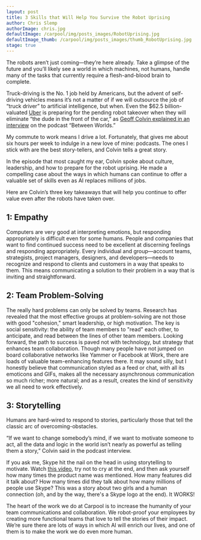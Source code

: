 ```yaml
---
layout: post
title: 3 Skills that Will Help You Survive the Robot Uprising
author: Chris Slemp
authorImage: chris.jpg
defaultImage: /carpool/img/posts_images/RobotUprising.jpg
defaultImage_thumb: /carpool/img/posts_images/thumb_RobotUprising.jpg
stage: true
---
```

The robots aren’t just coming—they’re here already. Take a glimpse of the future and you’ll likely see a world in which machines, not humans, handle many of the tasks that currently require a flesh-and-blood brain to complete.

<!--more-->

Truck-driving is the No. 1 job held by Americans, but the advent of self-driving vehicles means it’s not a matter of if we will outsource the job of “truck driver” to artificial intelligence, but when. Even the $62.5 billion-valuated [Uber](http://www.newsweek.com/uber-valued-625-billion-after-saudi-arabian-investment-465596) is preparing for the pending robot takeover when they will eliminate “the dude in the front of the car,” as [Geoff Colvin explained in an interview](https://soundcloud.com/mikewalsh/geoff-colvin) on the podcast “Between Worlds.”
 
My commute to work means I drive a lot. Fortunately, that gives me about six hours per week to indulge in a new love of mine: podcasts. The ones I stick with are the best story-tellers, and Colvin tells a great story.
 
In the episode that most caught my ear, Colvin spoke about culture, leadership, and how to prepare for the robot uprising. He made a compelling case about the ways in which humans can continue to offer a valuable set of skills even as AI replaces millions of jobs.
 
Here are Colvin’s three key takeaways that will help you continue to offer value even after the robots have taken over.

1: Empathy
----------

Computers are very good at interpreting emotions, but responding appropriately is difficult even for some humans. People and companies that want to find continued success need to be excellent at discerning feelings and responding appropriately. Every individual and group—account teams, strategists, project managers, designers, and developers—needs to recognize and respond to clients and customers in a way that speaks to them. This means communicating a solution to their problem in a way that is inviting and straightforward.

2: Team Problem-Solving
-----------------------

The really hard problems can only be solved by teams. Research has revealed that the most effective groups at problem-solving are not those with good "cohesion," smart leadership, or high motivation. The key is social sensitivity: the ability of team members to "read" each other, to anticipate, and read between the lines of other team members. Looking forward, the path to success is paved not with technology, but strategy that enhances team collaboration. Though many people have not jumped on board collaborative networks like Yammer or Facebook at Work, there are loads of valuable team-enhancing features there. It may sound silly, but I honestly believe that communication styled as a feed or chat, with all its emoticons and GIFs, makes all the necessary asynchronous communication so much richer; more natural; and as a result, creates the kind of sensitivity we all need to work effectively.

3: Storytelling
---------------

Humans are hard-wired to respond to stories, particularly those that tell the classic arc of overcoming-obstacles.
 
“If we want to change somebody’s mind, if we want to motivate someone to act, all the data and logic in the world isn’t nearly as powerful as telling them a story,” Colvin said in the podcast interview.
 
If you ask me, Skype hit the nail on the head in using storytelling to motivate. Watch [this video](https://www.youtube.com/watch?v=KXUr_lnDWa4), try not to cry at the end, and then ask yourself how many times the product name was mentioned. How many features did it talk about? How many times did they talk about how many millions of people use Skype? This was a story about two girls and a human connection (oh, and by the way, there's a Skype logo at the end). It WORKS!

The heart of the work we do at Carpool is to increase the humanity of your team communications and collaboration. We robot-proof your employees by creating more functional teams that love to tell the stories of their impact. We’re sure there are lots of ways in which AI will enrich our lives, and one of them is to make the work we do even more human.
